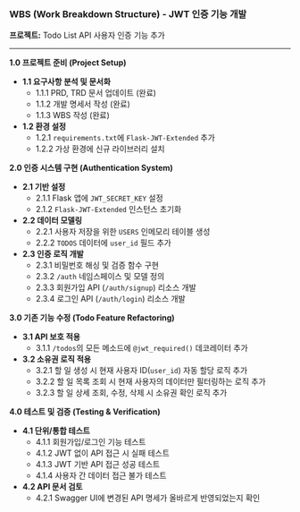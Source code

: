 ### **WBS (Work Breakdown Structure) - JWT 인증 기능 개발**

**프로젝트:** Todo List API 사용자 인증 기능 추가

---

**1.0 프로젝트 준비 (Project Setup)**
*   **1.1 요구사항 분석 및 문서화**
    *   1.1.1 PRD, TRD 문서 업데이트 (완료)
    *   1.1.2 개발 명세서 작성 (완료)
    *   1.1.3 WBS 작성 (완료)
*   **1.2 환경 설정**
    *   1.2.1 `requirements.txt`에 `Flask-JWT-Extended` 추가
    *   1.2.2 가상 환경에 신규 라이브러리 설치

**2.0 인증 시스템 구현 (Authentication System)**
*   **2.1 기반 설정**
    *   2.1.1 Flask 앱에 `JWT_SECRET_KEY` 설정
    *   2.1.2 `Flask-JWT-Extended` 인스턴스 초기화
*   **2.2 데이터 모델링**
    *   2.2.1 사용자 저장을 위한 `USERS` 인메모리 테이블 생성
    *   2.2.2 `TODOS` 데이터에 `user_id` 필드 추가
*   **2.3 인증 로직 개발**
    *   2.3.1 비밀번호 해싱 및 검증 함수 구현
    *   2.3.2 `/auth` 네임스페이스 및 모델 정의
    *   2.3.3 회원가입 API (`/auth/signup`) 리소스 개발
    *   2.3.4 로그인 API (`/auth/login`) 리소스 개발

**3.0 기존 기능 수정 (Todo Feature Refactoring)**
*   **3.1 API 보호 적용**
    *   3.1.1 `/todos`의 모든 메소드에 `@jwt_required()` 데코레이터 추가
*   **3.2 소유권 로직 적용**
    *   3.2.1 할 일 생성 시 현재 사용자 ID(`user_id`) 자동 할당 로직 추가
    *   3.2.2 할 일 목록 조회 시 현재 사용자의 데이터만 필터링하는 로직 추가
    *   3.2.3 할 일 상세 조회, 수정, 삭제 시 소유권 확인 로직 추가

**4.0 테스트 및 검증 (Testing & Verification)**
*   **4.1 단위/통합 테스트**
    *   4.1.1 회원가입/로그인 기능 테스트
    *   4.1.2 JWT 없이 API 접근 시 실패 테스트
    *   4.1.3 JWT 기반 API 접근 성공 테스트
    *   4.1.4 사용자 간 데이터 접근 불가 테스트
*   **4.2 API 문서 검토**
    *   4.2.1 Swagger UI에 변경된 API 명세가 올바르게 반영되었는지 확인
